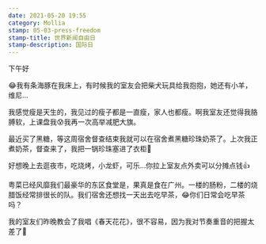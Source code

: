 ```yaml
---
date: 2021-05-20 19:55
category: Mollia
stamp: 05-03-press-freedom
stamp-title: 世界新闻自由日
stamp-description: 国际日
---
```


<p>
下午好

😂我有条海豚在我床上，有时候我的室友会把柴犬玩具给我抱抱，她还有小羊，维尼…

我感觉瘦是天生的，我见过的瘦子都是一直瘦，家人也都瘦。啊我室友还觉得我胳膊软，上课盘我😰我再一次高举减肥大旗。

最近买了黑糖，等这周宿舍督查结束我就可以在宿舍煮黑糖珍珠奶茶了。上次我正煮奶茶，督查来了，我把一锅珍珠塞进了衣柜🤣

好想晚上去逛夜市，吃烧烤，小龙虾，可乐…你拉上室友点外卖可以分摊点钱👍

粤菜已经风靡我们最豪华的东区食堂是，果真是食在广州。一楼的肠粉，二楼的烧腊饭经常排很长的队。我们宿舍还想找一天出去吃早茶，😂你们日常会吃早茶吗？

我的室友们昨晚教会了我唱《春天花花》，很不容易，因为我对节奏重音的把握太差了🤣

</p>